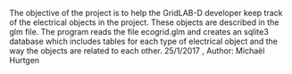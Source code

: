 The objective of the project is to help the GridLAB-D developer keep track of the electrical objects 
in the project. These objects are described in the glm file. The program reads the file ecogrid.glm and creates an sqlite3 
database which includes tables for each type of electrical object and the way the objects are related to each other.
25/1/2017 , Author: Michaël Hurtgen
